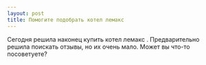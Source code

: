 ```yaml
---
layout: post 
title: Помогите подобрать котел лемакс  ‌‌ 
--- 
```

Сегодня решила наконец купить котел лемакс  ‌‌. Предварительно решила поискать отзывы, но их очень мало. Может вы что-то посоветуете?